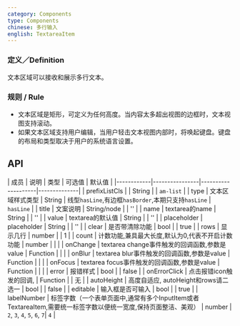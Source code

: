 ```yaml
---
category: Components
type: Components
chinese: 多行输入
english: TextareaItem
---
```



### 定义／Definition
文本区域可以接收和展示多行文本。

### 规则 / Rule
- 文本区域是矩形，可定义为任何高度。当内容太多超出视图的边框时，文本视图支持滚动。
- 如果文本区域支持用户编辑，当用户轻击文本视图内部时，将唤起键盘。键盘的布局和类型取决于用户的系统语言设置。


## API


| 成员        | 说明           | 类型     |     可选值        | 默认值       |
|------------|----------------|--------------------|--------------|
| prefixListCls    |         | String | |  `am-list`  |
| type    |  文本区域样式类型 | String | 线型`hasLine`,有边框`hasBorder`,本期只支持`hasLine` |  `hasLine`  |
| title    | 文案说明        | String/node |     | '' |
| name    | textarea的name        | String |  |  ''  |
| value    | textarea的默认值        | String |  |   ''  |
| placeholder      | placeholder        | String |  | ''  |
| clear      |   是否带清除功能      | bool |   | true  |
| rows      |   显示几行      | number |     | 1 |
| count      |  计数功能,兼具最大长度,默认为0,代表不开启计数功能      | number |  |   |
| onChange    | textarea change事件触发的回调函数,参数是value | Function |   |  |
| onBlur     | textarea blur事件触发的回调函数,参数是value | Function |    | |
| onFocus    | textarea focus事件触发的回调函数,参数是value | Function |   |  |
| error       | 报错样式        | bool | |  false  |
| onErrorClick       | 点击报错icon触发的回调,        | Function | |  无  |
| autoHeight       | 高度自适应, autoHeight和rows请二选一       | bool |  | false  |
| editable    | 输入框是否可输入        | bool | |  true  |
| labelNumber        | 标签字数（一个表单页面中,通常有多个InputItem或者TextareaItem,需要统一标签字数以便统一宽度,保持页面整洁、美观）        | number | `2`, `3`, `4`, `5`, `6`, `7`|  `4`  |
